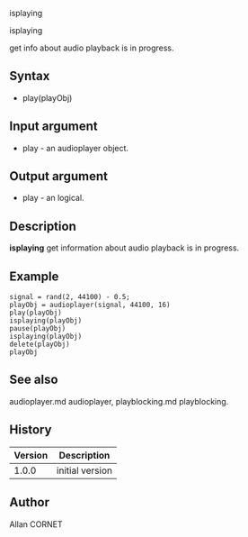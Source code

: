 



isplaying


isplaying

get info about audio playback is in progress.

## Syntax

- play(playObj)

## Input argument

 - play - an audioplayer object.

## Output argument

 - play - an logical.

## Description

<b>isplaying</b> get information about audio playback is in progress.

## Example

```Nelson
signal = rand(2, 44100) - 0.5;
playObj = audioplayer(signal, 44100, 16)
play(playObj)
isplaying(playObj)
pause(playObj)
isplaying(playObj)
delete(playObj)
playObj
```

## See also

audioplayer.md audioplayer, playblocking.md playblocking.
## History

|Version|Description|
|------|------|
|1.0.0|initial version|


## Author

Allan CORNET



